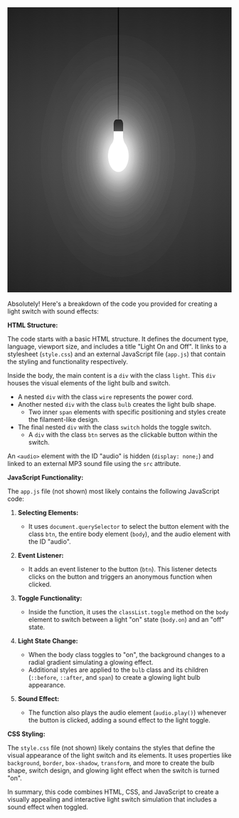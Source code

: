 <img src="https://raw.githubusercontent.com/NuhDemir/Light/main/img/light.png" height="640px" width="540px">

Absolutely! Here's a breakdown of the code you provided for creating a light switch with sound effects:

**HTML Structure:**

The code starts with a basic HTML structure. It defines the document type, language, viewport size, and includes a title "Light On and Off". It links to a stylesheet (`style.css`) and an external JavaScript file (`app.js`) that contain the styling and functionality respectively.

Inside the body, the main content is a `div` with the class `light`. This `div` houses the visual elements of the light bulb and switch.

* A nested `div` with the class `wire` represents the power cord.
* Another nested `div` with the class `bulb` creates the light bulb shape.
    * Two inner `span` elements with specific positioning and styles create the filament-like design.
* The final nested `div` with the class `switch` holds the toggle switch.
    * A `div` with the class `btn` serves as the clickable button within the switch.

An `<audio>` element with the ID "audio" is hidden (`display: none;`) and linked to an external MP3 sound file using the `src` attribute.

**JavaScript Functionality:**

The `app.js` file (not shown) most likely contains the following JavaScript code:

1. **Selecting Elements:**
   - It uses `document.querySelector` to select the button element with the class `btn`, the entire body element (`body`), and the audio element with the ID "audio".

2. **Event Listener:**
   - It adds an event listener to the button (`btn`). This listener detects clicks on the button and triggers an anonymous function when clicked.

3. **Toggle Functionality:**
   - Inside the function, it uses the `classList.toggle` method on the `body` element to switch between a light "on" state (`body.on`) and an "off" state.

4. **Light State Change:**
   - When the body class toggles to "on", the background changes to a radial gradient simulating a glowing effect.
   - Additional styles are applied to the `bulb` class and its children (`::before`, `::after`, and `span`) to create a glowing light bulb appearance.

5. **Sound Effect:**
   - The function also plays the audio element (`audio.play()`) whenever the button is clicked, adding a sound effect to the light toggle.

**CSS Styling:**

The `style.css` file (not shown) likely contains the styles that define the visual appearance of the light switch and its elements. It uses properties like `background`, `border`, `box-shadow`, `transform`, and more to create the bulb shape, switch design, and glowing light effect when the switch is turned "on".

In summary, this code combines HTML, CSS, and JavaScript to create a visually appealing and interactive light switch simulation that includes a sound effect when toggled.
